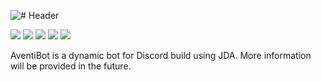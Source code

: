 ![# Header](http://i.imgur.com/cEilUOK.png)

[![](https://img.shields.io/github/actions/workflow/status/dscalzi/AventiBot/gradle.yml?branch=master)](https://github.com/dscalzi/AventiBot/actions) [![](https://img.shields.io/github/license/dscalzi/AventiBot.svg)](https://github.com/dscalzi/AventiBot/blob/master/LICENSE.txt) ![](https://img.shields.io/badge/JDA-5.0.0--beta.3-9158BC.svg) ![](https://img.shields.io/badge/lavaplayer-1.3.99.2-9158BC.svg) [![](https://discordapp.com/api/guilds/211524927831015424/widget.png)](https://discordapp.com/invite/Fcrh6PT)

AventiBot is a dynamic bot for Discord build using JDA. More information will be provided in the future.